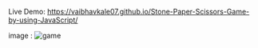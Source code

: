 Live Demo: https://vaibhavkale07.github.io/Stone-Paper-Scissors-Game-by-using-JavaScript/

image : ![game](https://github.com/user-attachments/assets/b9ac2bd3-adfb-46a3-9d9c-c7a0ad8785b1)


